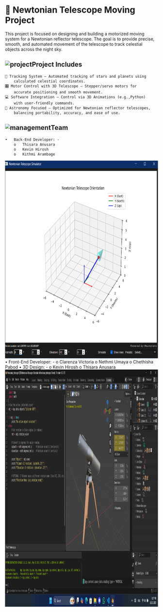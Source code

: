  #  🔭 Newtonian Telescope Moving Project
This project is focused on designing and building a motorized moving system for a Newtonian reflector telescope. The goal is to provide precise, smooth, and automated movement of the telescope to track celestial objects across the night sky.

## <img width="35" height="38" alt="project" src="https://github.com/user-attachments/assets/e1a47025-d37a-4c07-92d6-63e386922070" />Project Includes
	🧭 Tracking System – Automated tracking of stars and planets using 
 		calculated celestial coordinates.
	🎛️ Motor Control with 3D Telescope – Stepper/servo motors for 
 		accurate positioning and smooth movement.
	💻 Software Integration – Control via 3D Animations (e.g.,Python) 
 		with user-friendly commands.
	🌌 Astronomy Focused – Optimized for Newtonian reflector telescopes, 
 		balancing portability, accuracy, and ease of use.

## <img width="35" height="35" alt="management" src="https://github.com/user-attachments/assets/487810ab-b9ec-475f-a6c8-3fc4f9c74816" />Team 
    •	Back-End Developer: -
        o	Thisara Anusara
        o	Kevin Hirosh
        o	Kithmi Arambage
<img width = "700" height = "650" alt = "python simulator" src = "Image\simulator.png" />
    •	Front-End Developer: -
        o	Clarenza Victoria
        o	Nethmi Umaya
        o	Chethisha Pabod
    •	3D Design: -
        o 	Kevin Hirosh
        o 	Thisara Anusara
<img width ="800" height = "780" alt = "blender" src = "Image\blender1.png" />

